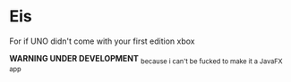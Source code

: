# Eis
For if UNO didn't come with your first edition xbox

**WARNING UNDER DEVELOPMENT**
<sub> because i can't be fucked to make it a JavaFX app </sub>
